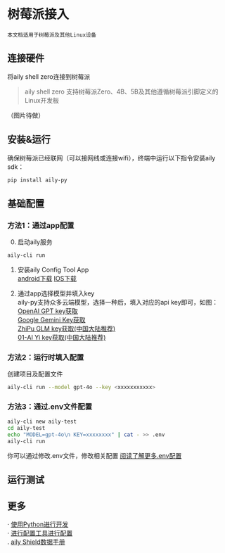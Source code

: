 # 树莓派接入
`本文档适用于树莓派及其他Linux设备`  

## 连接硬件
将aily shell zero连接到树莓派  
> aily shell zero 支持树莓派Zero、4B、5B及其他遵循树莓派引脚定义的Linux开发板  

（图片待做）

## 安装&运行
确保树莓派已经联网（可以接网线或连接wifi），终端中运行以下指令安装aily sdk：
```bash
pip install aily-py
```
## 基础配置
### 方法1：通过app配置
0. 启动aily服务
```bash
aily-cli run  
```  
1. 安装aily Config Tool App  
[android下载]()  [IOS下载]()    

2. 通过app选择模型并填入key  
aily-py支持众多云端模型，选择一种后，填入对应的api key即可，如图：
[OpenAI GPT key获取](https://platform.openai.com/api-keys)  
[Google Gemini Key获取](https://makersuite.google.com/app/apikey)  
[ZhiPu GLM key获取(中国大陆推荐)](https://open.bigmodel.cn/usercenter/apikeys)  
[01-AI Yi key获取(中国大陆推荐)](https://platform.01.ai/apikeys)  


### 方法2：运行时填入配置  
创建项目及配置文件
```bash
aily-cli run --model gpt-4o --key <xxxxxxxxxxx>
```

### 方法3：通过.env文件配置
```bash
aily-cli new aily-test
cd aily-test
echo "MODEL=gpt-4o\n KEY=xxxxxxxx" | cat - >> .env 
aily-cli run
```
你可以通过修改.env文件，修改相关配置
[阅读了解更多.env配置]()  

## 运行测试  


## 更多
· [使用Python进行开发]()  
· [进行配置工具进行配置]()  
. [aily Shield数据手册]()
